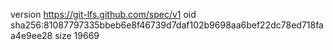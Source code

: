 version https://git-lfs.github.com/spec/v1
oid sha256:81087797335bbeb6e8f46739d7daf102b9698aa6bef22dc78ed718faa4e9ee28
size 19669
